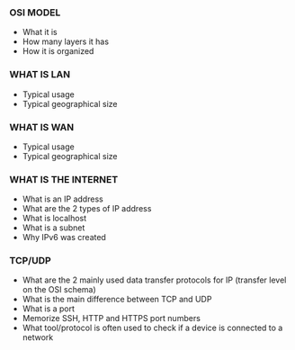 ### OSI MODEL
- What it is
- How many layers it has
- How it is organized

### WHAT IS LAN
- Typical usage
- Typical geographical size

### WHAT IS WAN
- Typical usage
- Typical geographical size

### WHAT IS THE INTERNET
- What is an IP address
- What are the 2 types of IP address
- What is localhost
- What is a subnet
- Why IPv6 was created

### TCP/UDP
- What are the 2 mainly used data transfer protocols for IP (transfer level on the OSI schema)
- What is the main difference between TCP and UDP
- What is a port
- Memorize SSH, HTTP and HTTPS port numbers
- What tool/protocol is often used to check if a device is connected to a network

